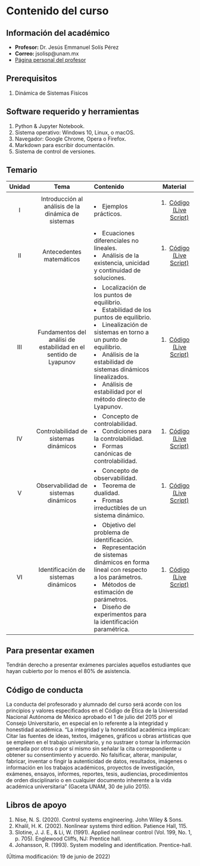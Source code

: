# Contenido del curso


## Información del académico

<ul>
  <li> <b> Profesor: </b> Dr. Jesús Emmanuel Solís Pérez </li>
  <li> <b> Correo: </b> jsolisp@unam.mx </li>
  <li> <a href="https://jesolisp.github.io"> Página personal del profesor </a> </li>
</ul>

## Prerequisitos
<ol>
 <li> Dinámica de Sistemas Físicos </li>
</ol>

## Software requerido y herramientas
<ol>
 <li> Python & Jupyter Notebook. </li>
 <li> Sistema operativo: Windows 10, Linux, o macOS. </li>
 <li> Navegador: Google Chrome, Opera o Firefox. </li>
 <li> Markdown para escribir documentación. </li>
 <li> Sistema de control de versiones. </li>
</ol>

## Temario

| **Unidad** | **Tema** | **Contenido** | **Material** |
|:---:|:---:|:---|:---:|
| I | Introducción al análisis de la dinámica de sistemas | <li>Ejemplos prácticos.</li> | <ol><li>[Código (Live Script)](JESP_01_Introduccion_analisis.ipynb)</li> </ol> |
| II | Antecedentes matemáticos | <li> Ecuaciones diferenciales no lineales. </li> <li> Análisis de la existencia, unicidad y continuidad de soluciones. </li> | <ol><li>[Código (Live Script)](JESP_02_Antecedentes_mat.ipynb)</li> </ol> |
| III | Fundamentos del análisi de estabilidad en el sentido de Lyapunov | <li> Localización de los puntos de equilibrio. </li> <li> Estabilidad de los puntos de equilibrio. </li> <li> Linealización de sistemas en torno a un punto de equilibrio. </li> <li> Análisis de la estabilidad de sistemas dinámicos linealizados. </li> <li> Análisis de estabilidad por el método directo de Lyapunov. </li> | <ol><li>[Código (Live Script)](JESP_03_Fundamentos_estabilidad.ipynb)</li> </ol> |
| IV | Controlabilidad de sistemas dinámicos | <li> Concepto de controlabilidad. </li> <li> Condiciones para la controlabilidad. </li> <li> Formas canónicas de controlabilidad. </li> | <ol><li>[Código (Live Script)](JESP_04_Controlabilidad_sistemas.ipynb)</li> </ol> |
| V | Observabilidad de sistemas dinámicos | <li> Concepto de observabilidad. </li> <li> Teorema de dualidad. </li> <li> Fromas irreductibles de un sistema dinámico. </li> | <ol><li>[Código (Live Script)](JESP_05_Observabilidad_sistemas.ipynb)</li> </ol> |
| VI | Identificación de sistemas dinámicos | <li> Objetivo del problema de identificación. </li> <li> Representación de sistemas dinámicos en forma lineal con respecto a los parámetros. </li> <li> Métodos de estimación de parámetros. </li> <li> Diseño de experimentos para la identificación paramétrica. </li> | <ol><li>[Código (Live Script)](JESP_06_Identificacion_sistemas.ipynb)</li> </ol> |

## Para presentar examen
Tendrán derecho a presentar exámenes parciales aquellos estudiantes que hayan cubierto por lo menos el 80% de asistencia.

## Código de conducta
La conducta del profesorado y alumnado del curso será acorde con los principios y valores especificados en el Código de Ética de la Universidad Nacional Autónoma de México aprobado el 1 de julio del 2015 por el Consejo Universitario, en especial en lo referente a la integridad y honestidad académica. “La integridad y la honestidad académica implican: Citar las fuentes de ideas, textos, imágenes, gráficos u obras artı́sticas que se empleen en el trabajo universitario, y no sustraer o tomar la información generada por otros o por sı́ mismo sin señalar la cita correspondiente u obtener su consentimiento y acuerdo. No falsificar, alterar, manipular, fabricar, inventar o fingir la autenticidad de datos, resultados, imágenes o información en los trabajos académicos, proyectos de investigación, exámenes, ensayos, informes, reportes, tesis, audiencias, procedimientos de orden disciplinario o en cualquier documento inherente a la vida académica universitaria” (Gaceta UNAM, 30 de julio 2015).


## Libros de apoyo
<ol>
 <li> Nise, N. S. (2020). Control systems engineering. John Wiley & Sons. </li>
 <li> Khalil, H. K. (2002). Nonlinear systems third edition. Patience Hall, 115. </li>
 <li> Slotine, J. J. E., & Li, W. (1991). Applied nonlinear control (Vol. 199, No. 1, p. 705). Englewood Cliffs, NJ: Prentice hall. </li>
 <li> Johansson, R. (1993). System modeling and identification. Prentice-hall. </li>
</ol>


(Última modificación: 19 de junio de 2022)
